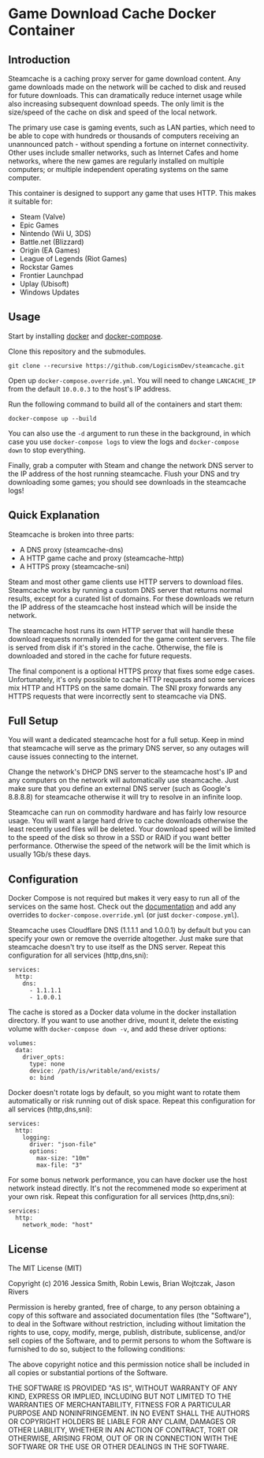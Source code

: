 # Game Download Cache Docker Container

## Introduction

Steamcache is a caching proxy server for game download content. Any game downloads made on the network will be cached to disk and reused for future downloads. This can dramatically reduce internet usage while also increasing subsequent download speeds. The only limit is the size/speed of the cache on disk and speed of the local network.

The primary use case is gaming events, such as LAN parties, which need to be able to cope with hundreds or thousands of computers receiving an unannounced patch - without spending a fortune on internet connectivity. Other uses include smaller networks, such as Internet Cafes and home networks, where the new games are regularly installed on multiple computers; or multiple independent operating systems on the same computer.

This container is designed to support any game that uses HTTP. This makes it suitable for:

 - Steam (Valve)
 - Epic Games
 - Nintendo (Wii U, 3DS)
 - Battle.net (Blizzard)
 - Origin (EA Games)
 - League of Legends (Riot Games)
 - Rockstar Games
 - Frontier Launchpad
 - Uplay (Ubisoft)
 - Windows Updates

## Usage

Start by installing [docker](https://docs.docker.com/engine/installation/) and [docker-compose](https://docs.docker.com/compose/install/).

Clone this repository and the submodules.

    git clone --recursive https://github.com/LogicismDev/steamcache.git

Open up `docker-compose.override.yml`. You will need to change `LANCACHE_IP` from the default `10.0.0.3` to the host's IP address.

Run the following command to build all of the containers and start them:

    docker-compose up --build

You can also use the `-d` argument to run these in the background, in which case you use `docker-compose logs` to view the logs and `docker-compose down` to stop everything.

Finally, grab a computer with Steam and change the network DNS server to the IP address of the host running steamcache. Flush your DNS and try downloading some games; you should see downloads in the steamcache logs!

## Quick Explanation

Steamcache is broken into three parts:

* A DNS proxy (steamcache-dns)
* A HTTP game cache and proxy (steamcache-http)
* A HTTPS proxy (steamcache-sni)

Steam and most other game clients use HTTP servers to download files. Steamcache works by running a custom DNS server that returns normal results, except for a curated list of domains. For these downloads we return the IP address of the steamcache host instead which will be inside the network.

The steamcache host runs its own HTTP server that will handle these download requests normally intended for the game content servers. The file is served from disk if it's stored in the cache. Otherwise, the file is downloaded and stored in the cache for future requests.

The final component is a optional HTTPS proxy that fixes some edge cases. Unfortunately, it's only possible to cache HTTP requests and some services mix HTTP and HTTPS on the same domain. The SNI proxy forwards any HTTPS requests that were incorrectly sent to steamcache via DNS.

## Full Setup

You will want a dedicated steamcache host for a full setup. Keep in mind that steamcache will serve as the primary DNS server, so any outages will cause issues connecting to the internet.

Change the network's DHCP DNS server to the steamcache host's IP and any computers on the network will automatically use steamcache. Just make sure that you define an external DNS server (such as Google's 8.8.8.8) for steamcache otherwise it will try to resolve in an infinite loop.

Steamcache can run on commodity hardware and has fairly low resource usage. You will want a large hard drive to cache downloads otherwise the least recently used files will be deleted. Your download speed will be limited to the speed of the disk so throw in a SSD or RAID if you want better performance. Otherwise the speed of the network will be the limit which is usually 1Gb/s these days.

## Configuration

Docker Compose is not required but makes it very easy to run all of the services on the same host. Check out the [documentation](https://docs.docker.com/compose/compose-file) and add any overrides to `docker-compose.override.yml` (or just `docker-compose.yml`).

Steamcache uses Cloudflare DNS (1.1.1.1 and 1.0.0.1) by default but you can specify your own or remove the override altogether. Just make sure that steamcache doesn't try to use itself as the DNS server. Repeat this configuration for all services (http,dns,sni):

    services:
      http:
        dns:
          - 1.1.1.1
          - 1.0.0.1


The cache is stored as a Docker data volume in the docker installation directory. If you want to use another drive, mount it, delete the existing volume with `docker-compose down -v`, and add these driver options:

    volumes:
      data:
        driver_opts:
          type: none
          device: /path/is/writable/and/exists/
          o: bind


Docker doesn't rotate logs by default, so you might want to rotate them automatically or risk running out of disk space. Repeat this configuration for all services (http,dns,sni):

    services:
      http:
        logging:
          driver: "json-file"
          options:
            max-size: "10m"
            max-file: "3"


For some bonus network performance, you can have docker use the host network instead directly. It's not the recommened mode so experiment at your own risk. Repeat this configuration for all services (http,dns,sni):

    services:
      http:
        network_mode: "host"


## License

The MIT License (MIT)

Copyright (c) 2016 Jessica Smith, Robin Lewis, Brian Wojtczak, Jason Rivers

Permission is hereby granted, free of charge, to any person obtaining a copy
of this software and associated documentation files (the "Software"), to deal
in the Software without restriction, including without limitation the rights
to use, copy, modify, merge, publish, distribute, sublicense, and/or sell
copies of the Software, and to permit persons to whom the Software is
furnished to do so, subject to the following conditions:

The above copyright notice and this permission notice shall be included in
all copies or substantial portions of the Software.

THE SOFTWARE IS PROVIDED "AS IS", WITHOUT WARRANTY OF ANY KIND, EXPRESS OR
IMPLIED, INCLUDING BUT NOT LIMITED TO THE WARRANTIES OF MERCHANTABILITY,
FITNESS FOR A PARTICULAR PURPOSE AND NONINFRINGEMENT. IN NO EVENT SHALL THE
AUTHORS OR COPYRIGHT HOLDERS BE LIABLE FOR ANY CLAIM, DAMAGES OR OTHER
LIABILITY, WHETHER IN AN ACTION OF CONTRACT, TORT OR OTHERWISE, ARISING FROM,
OUT OF OR IN CONNECTION WITH THE SOFTWARE OR THE USE OR OTHER DEALINGS IN
THE SOFTWARE.
